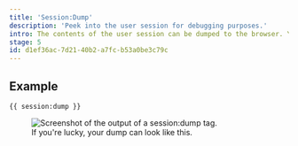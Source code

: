 ```yaml
---
title: 'Session:Dump'
description: 'Peek into the user session for debugging purposes.'
intro: The contents of the user session can be dumped to the browser. You never know when you need to peek inside the black box.
stage: 5
id: d1ef36ac-7d21-40b2-a7fc-b53a0be3c79c
---
```

## Example
```
{{ session:dump }}
```

<figure>
    <img src="/img/session-dump.png" alt="Screenshot of the output of a session:dump tag.">
    <figcaption>If you're lucky, your dump can look like this.</figcaption>
</figure>
